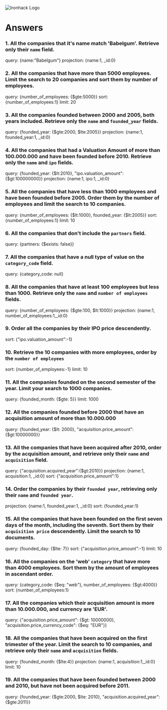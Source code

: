![Ironhack Logo](https://i.imgur.com/1QgrNNw.png)

# Answers

### 1. All the companies that it's name match 'Babelgum'. Retrieve only their `name` field.

query: {name:"Babelgum"}
projection: {name:1, _id:0}

### 2. All the companies that have more than 5000 employees. Limit the search to 20 companies and sort them by **number of employees**.

query: {number_of_employees: {$gte:5000}}
sort: {number_of_employees:1}
limit: 20

### 3. All the companies founded between 2000 and 2005, both years included. Retrieve only the `name` and `founded_year` fields.

query: {founded_year: {$gte:2000, $lte:2005}}
projection: {name:1, founded_year:1, _id:0}

### 4. All the companies that had a Valuation Amount of more than 100.000.000 and have been founded before 2010. Retrieve only the `name` and `ipo` fields.

query: {founded_year: {$lt:2010}, "ipo.valuation_amount": {$gt:100000000}}
projection: {name:1, ipo:1, _id:0}

### 5. All the companies that have less than 1000 employees and have been founded before 2005. Order them by the number of employees and limit the search to 10 companies.

query: {number_of_employees: {$lt:1000}, founded_year: {$lt:2005}}
sort: {number_of_employees:1}
limit: 10

### 6. All the companies that don't include the `partners` field. 

query: {partners: {$exists: false}}

### 7. All the companies that have a null type of value on the `category_code` field.

query: {category_code: null}

### 8. All the companies that have at least 100 employees but less than 1000. Retrieve only the `name` and `number of employees` fields.

query: {number_of_employees: {$gte:100, $lt:1000}}
projection: {name:1, number_of_employees:1,_id:0}

### 9. Order all the companies by their IPO price descendently.

sort: {"ipo.valuation_amount":-1}

### 10. Retrieve the 10 companies with more employees, order by the `number of employees`

sort: {number_of_employees:-1}
limit: 10

### 11. All the companies founded on the second semester of the year. Limit your search to 1000 companies.

query: {founded_month: {$gte: 5}}
limit: 1000

<!-- ### 12. All the companies that have been 'deadpooled' after the third year. -->

<!-- Your Code Goes Here -->

### 12. All the companies founded before 2000 that have an acquisition amount of more than 10.000.000

query: {founded_year: {$lt: 2000}, "acquisition.price_amount": {$gt:10000000}}

### 13. All the companies that have been acquired after 2010, order by the acquisition amount, and retrieve only their `name` and `acquisition` field.

query: {"acquisition.acquired_year":{$gt:2010}}
projection: {name:1, acquisition:1, _id:0}
sort: {"acquisition.price_amount":1}

### 14. Order the companies by their `founded year`, retrieving only their `name` and `founded year`.

projection: {name:1, founded_year:1, _id:0}
sort: {founded_year:1}

### 15. All the companies that have been founded on the first seven days of the month, including the seventh. Sort them by their `acquisition price` descendently. Limit the search to 10 documents.

query: {founded_day: {$lte: 7}}
sort: {"acquisition.price_amount":-1}
limit: 10

### 16. All the companies on the 'web' `category` that have more than 4000 employees. Sort them by the amount of employees in ascendant order.

query: {category_code: {$eq: "web"}, number_of_employees: {$gt:4000}}
sort: {number_of_employees:1}

### 17. All the companies which their acquisition amount is more than 10.000.000, and currency are 'EUR'.

query: {"acquisition.price_amount": {$gt: 10000000}, "acquisition.price_currency_code": {$eq: "EUR"}}

### 18. All the companies that have been acquired on the first trimester of the year. Limit the search to 10 companies, and retrieve only their `name` and `acquisition` fields.

query: {founded_month: {$lte:4}}
projection: {name:1, acquisition:1,_id:0}
limit: 10

### 19. All the companies that have been founded between 2000 and 2010, but have not been acquired before 2011.

query: {founded_year: {$gte:2000, $lte: 2010}, "acquisition.acquired_year":{$gte:2011}}